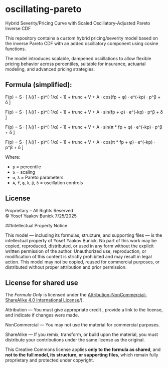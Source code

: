 # oscillating-pareto
Hybrid Severity/Pricing Curve with Scaled Oscillatory-Adjusted Pareto Inverse CDF

This repository contains a custom hybrid pricing/severity model based on the inverse Pareto CDF with an added oscillatory component using cosine functions.

The model introduces scalable, dampened oscillations to allow flexible pricing behavior across percentiles, suitable for insurance, actuarial modeling, and advanced pricing strategies.

## Formula (simplified):

F(p) = S · [ λ((1 - p)^(-1/α) - 1) + trunc + V + A · cos(fp + φ) · e^(-kp) · p^β + δ ]

F(p) = S · [ λ((1 - p)^(-1/α) - 1) + trunc + V + A · sin(fp + φ) · e^(-kp) · p^β + δ ]

F(p) = S · [ λ((1 - p)^(-1/α) - 1) + trunc + V + A · sin(π * fp + φ) · e^(-kp) · p^β + δ ]

F(p) = S · [ λ((1 - p)^(-1/α) - 1) + trunc + V + A · cos(π * fp + φ) · e^(-kp) · p^β + δ ]

Where:
- `p` = percentile
- `S` = scaling
- `α`, `λ` = Pareto parameters
- `A`, `f`, `φ`, `k`, `β`, `δ` = oscillation controls



## License

Proprietary – All Rights Reserved  
© Yosef Yaakov Bunick 7/25/2025  

##Intellectual Property Notice

This model — including its formulas, structure, and supporting files — is the intellectual property of Yosef Yaakov Bunick.
No part of this work may be copied, reproduced, distributed, or used in any form without the explicit written permission of the author.
Unauthorized use, reproduction, or modification of this content is strictly prohibited and may result in legal action.
This model may not be copied, reused for commercial purposes, or distributed without proper attribution and prior permission.

## License for shared use

The *Formula Only* is licensed under the [Attribution-NonCommercial-ShareAlike 4.0 International License](https://creativecommons.org/licenses/by-nc-sa/4.0/)/).

Attribution — You must give appropriate credit , provide a link to the license, and indicate if changes were made.

NonCommercial — You may not use the material for commercial purposes.

ShareAlike — If you remix, transform, or build upon the material, you must distribute your contributions under the same license as the original.

This Creative Commons license applies **only to the formula as shared**, and **not to the full model, its structure, or supporting files**, which remain fully proprietary and protected under copyright.
